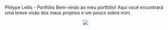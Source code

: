 Philype Lellis - Portfólio
Bem-vindo ao meu portfólio! Aqui você encontrará uma breve visão dos meus projetos e um pouco sobre mim.

<p align="center">
<img loading="lazy" src="http://img.shields.io/static/v1?label=STATUS&message=EM%20DESENVOLVIMENTO&color=GREEN&style=for-the-badge"/>
</p>
